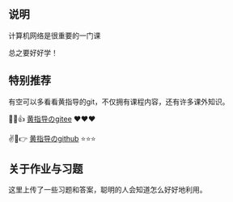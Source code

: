 ## 说明

计算机网络是很重要的一门课

总之要好好学！

## 特别推荐

有空可以多看看黄指导的git，不仅拥有课程内容，还有许多课外知识。

:muscle::yum::thumbsup: [黄指导のgitee](https://gitee.com/whuangxmu) :heart::heart::heart:

:v::older_man::point_right: [黄指导のgithub](https://github.com/whuangxm) :star::star::star:

## 关于作业与习题

这里上传了一些习题和答案，聪明的人会知道怎么好好地利用。